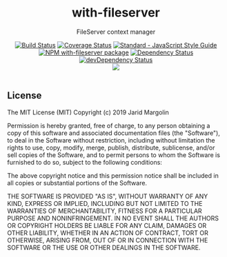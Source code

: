 <h1 align="center">with-fileserver</h1>
<div align="center">
  <p>FileServer context manager</p>
  <div>
  <a href="https://travis-ci.org/jaridmargolin/with-fileserver"><img src="https://travis-ci.org/jaridmargolin/with-fileserver.svg?branch=master" alt="Build Status"></a>
  <a href="https://coveralls.io/github/jaridmargolin/with-fileserver?branch=master"><img src="https://coveralls.io/repos/github/jaridmargolin/with-fileserver/badge.svg?branch=master" alt="Coverage Status"></a>
  <a href="http://standardjs.com/"><img src="https://img.shields.io/badge/code%20style-standard-brightgreen.svg" alt="Standard - JavaScript Style Guide"></a>
  </div>
  <div>
  <a href="https://npmjs.org/package/with-fileserver"><img src="https://img.shields.io/npm/v/with-fileserver.svg" alt="NPM with-fileserver package"></a>
  <a href="https://david-dm.org/jaridmargolin/with-fileserver"><img src="https://david-dm.org/jaridmargolin/with-fileserver.svg" alt="Dependency Status"></a>
  <a href="https://david-dm.org/jaridmargolin/with-fileserver#info=devDependencies"><img src="https://david-dm.org/jaridmargolin/with-fileserver/dev-status.svg" alt="devDependency Status"></a>
  </div>
  <img src="https://cldup.com/nxLL4-iB71.gif" style="max-width: 100%">
</div>
<br>

## License

The MIT License (MIT) Copyright (c) 2019 Jarid Margolin

Permission is hereby granted, free of charge, to any person obtaining a copy of this software and associated documentation files (the "Software"), to deal in the Software without restriction, including without limitation the rights to use, copy, modify, merge, publish, distribute, sublicense, and/or sell copies of the Software, and to permit persons to whom the Software is furnished to do so, subject to the following conditions:

The above copyright notice and this permission notice shall be included in all copies or substantial portions of the Software.

THE SOFTWARE IS PROVIDED "AS IS", WITHOUT WARRANTY OF ANY KIND, EXPRESS OR IMPLIED, INCLUDING BUT NOT LIMITED TO THE WARRANTIES OF MERCHANTABILITY, FITNESS FOR A PARTICULAR PURPOSE AND NONINFRINGEMENT. IN NO EVENT SHALL THE AUTHORS OR COPYRIGHT HOLDERS BE LIABLE FOR ANY CLAIM, DAMAGES OR OTHER LIABILITY, WHETHER IN AN ACTION OF CONTRACT, TORT OR OTHERWISE, ARISING FROM, OUT OF OR IN CONNECTION WITH THE SOFTWARE OR THE USE OR OTHER DEALINGS IN THE SOFTWARE.
